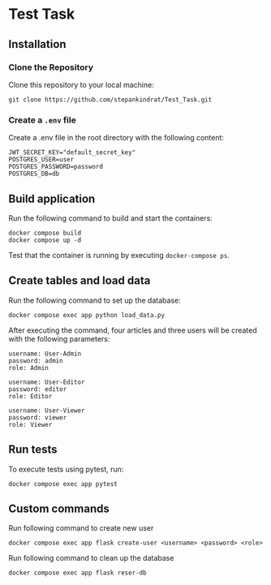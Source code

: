 # Test Task

## Installation
### Clone the Repository
Clone this repository to your local machine:
```commandline
git clone https://github.com/stepankindrat/Test_Task.git
```
### Create a `.env` file
Create a .env file in the root directory with the following content:
```
JWT_SECRET_KEY="default_secret_key"
POSTGRES_USER=user
POSTGRES_PASSWORD=password
POSTGRES_DB=db
```
## Build application
Run the following command to build and start the containers:
```commandline
docker compose build 
docker compose up -d
```
Test that the container is running by executing `docker-compose ps`.

## Create tables and load data
Run the following command to set up the database:
```commandline
docker compose exec app python load_data.py
```
After executing the command, four articles and three users will be created with the following parameters:
```commandline
username: User-Admin
password: admin
role: Admin

username: User-Editor
password: editor
role: Editor

username: User-Viewer
password: viewer
role: Viewer
```

## Run tests
To execute tests using pytest, run:
```commandline
docker compose exec app pytest
```

## Custom commands
Run following command to create new user
```commandline
docker compose exec app flask create-user <username> <password> <role>
```
Run following command to clean up the database
```commandline
docker compose exec app flask reser-db
```

